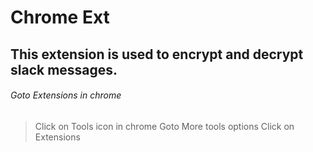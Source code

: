 # Chrome Ext

## This extension is used to encrypt and decrypt slack messages.

###### Goto Extensions in chrome

> Click on Tools icon in chrome
> Goto More tools options
> Click on Extensions
